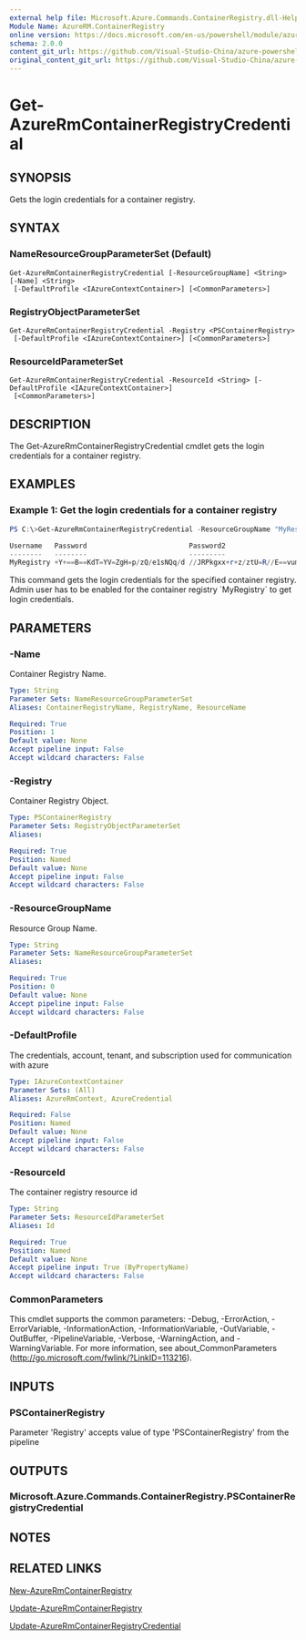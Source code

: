 ```yaml
---
external help file: Microsoft.Azure.Commands.ContainerRegistry.dll-Help.xml
Module Name: AzureRM.ContainerRegistry
online version: https://docs.microsoft.com/en-us/powershell/module/azurerm.containerregistry/get-azurermcontainerregistrycredential
schema: 2.0.0
content_git_url: https://github.com/Visual-Studio-China/azure-powershell/blob/preview/src/ResourceManager/ContainerRegistry/Commands.ContainerRegistry/help/Get-AzureRmContainerRegistryCredential.md
original_content_git_url: https://github.com/Visual-Studio-China/azure-powershell/blob/preview/src/ResourceManager/ContainerRegistry/Commands.ContainerRegistry/help/Get-AzureRmContainerRegistryCredential.md
---
```


# Get-AzureRmContainerRegistryCredential

## SYNOPSIS
Gets the login credentials for a container registry.

## SYNTAX

### NameResourceGroupParameterSet (Default)
```
Get-AzureRmContainerRegistryCredential [-ResourceGroupName] <String> [-Name] <String>
 [-DefaultProfile <IAzureContextContainer>] [<CommonParameters>]
```

### RegistryObjectParameterSet
```
Get-AzureRmContainerRegistryCredential -Registry <PSContainerRegistry>
 [-DefaultProfile <IAzureContextContainer>] [<CommonParameters>]
```

### ResourceIdParameterSet
```
Get-AzureRmContainerRegistryCredential -ResourceId <String> [-DefaultProfile <IAzureContextContainer>]
 [<CommonParameters>]
```

## DESCRIPTION
The Get-AzureRmContainerRegistryCredential cmdlet gets the login credentials for a container registry.

## EXAMPLES

### Example 1: Get the login credentials for a container registry
```powershell
PS C:\>Get-AzureRmContainerRegistryCredential -ResourceGroupName "MyResourceGroup" -Name "MyRegistry"

Username   Password                         Password2
--------   --------                         ---------
MyRegistry +Y+==B==KdT=YV=ZgH=p/zQ/e1sNQq/d //JRPkgxx+r+z/ztU=R//E==vum=pRKL
```

This command gets the login credentials for the specified container registry.
Admin user has to be enabled for the container registry \`MyRegistry\` to get login credentials.

## PARAMETERS

### -Name
Container Registry Name.

```yaml
Type: String
Parameter Sets: NameResourceGroupParameterSet
Aliases: ContainerRegistryName, RegistryName, ResourceName

Required: True
Position: 1
Default value: None
Accept pipeline input: False
Accept wildcard characters: False
```

### -Registry
Container Registry Object.

```yaml
Type: PSContainerRegistry
Parameter Sets: RegistryObjectParameterSet
Aliases: 

Required: True
Position: Named
Default value: None
Accept pipeline input: False
Accept wildcard characters: False
```

### -ResourceGroupName
Resource Group Name.

```yaml
Type: String
Parameter Sets: NameResourceGroupParameterSet
Aliases: 

Required: True
Position: 0
Default value: None
Accept pipeline input: False
Accept wildcard characters: False
```

### -DefaultProfile
The credentials, account, tenant, and subscription used for communication with azure

```yaml
Type: IAzureContextContainer
Parameter Sets: (All)
Aliases: AzureRmContext, AzureCredential

Required: False
Position: Named
Default value: None
Accept pipeline input: False
Accept wildcard characters: False
```

### -ResourceId
The container registry resource id

```yaml
Type: String
Parameter Sets: ResourceIdParameterSet
Aliases: Id

Required: True
Position: Named
Default value: None
Accept pipeline input: True (ByPropertyName)
Accept wildcard characters: False
```

### CommonParameters
This cmdlet supports the common parameters: -Debug, -ErrorAction, -ErrorVariable, -InformationAction, -InformationVariable, -OutVariable, -OutBuffer, -PipelineVariable, -Verbose, -WarningAction, and -WarningVariable. For more information, see about_CommonParameters (http://go.microsoft.com/fwlink/?LinkID=113216).

## INPUTS

### PSContainerRegistry
Parameter 'Registry' accepts value of type 'PSContainerRegistry' from the pipeline

## OUTPUTS

### Microsoft.Azure.Commands.ContainerRegistry.PSContainerRegistryCredential

## NOTES

## RELATED LINKS

[New-AzureRmContainerRegistry](New-AzureRmContainerRegistry.md)

[Update-AzureRmContainerRegistry](Update-AzureRmContainerRegistry.md)

[Update-AzureRmContainerRegistryCredential](Update-AzureRmContainerRegistryCredential.md)


